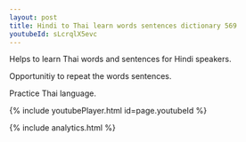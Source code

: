 ```yaml
---
layout: post
title: Hindi to Thai learn words sentences dictionary 569 
youtubeId: sLcrqlX5evc
---
```

 
 
Helps to learn Thai words and sentences for Hindi speakers.

Opportunitiy to repeat the words sentences. 

Practice Thai language. 
 
{% include youtubePlayer.html id=page.youtubeId %}
 
 
{% include analytics.html %}